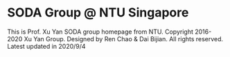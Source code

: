 # SODA Group @ NTU Singapore
This is Prof. Xu Yan SODA group homepage from NTU.
Copyright 2016-2020 Xu Yan Group. Designed by Ren Chao & Dai Bijian. All rights reserved.
Latest updated in 2020/9/4
